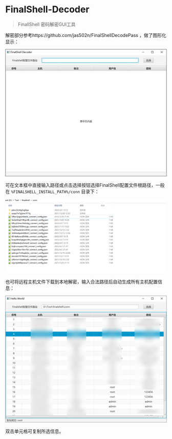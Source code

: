 # FinalShell-Decoder

> FinallShell 密码解密GUI工具

解密部分参考https://github.com/jas502n/FinalShellDecodePass ，做了图形化显示：

<img src="images/image-20220406151439766.png" alt="image-20220406151439766" style="zoom:50%;" />	

可在文本框中直接输入路径或点击选择按钮选择FinalShell配置文件根路径，一般在 `%FINALSHELL_INSTALL_PATH%/conn` 目录下：

![](images/image-20220406151612339.png)

也可将远程主机文件下载到本地解密，输入合法路径后自动生成所有主机配置信息：

<img src="images/image-20220406151733676.png" alt="image-20220406151733676" style="zoom:50%;" />	

双击单元格可复制所选信息。